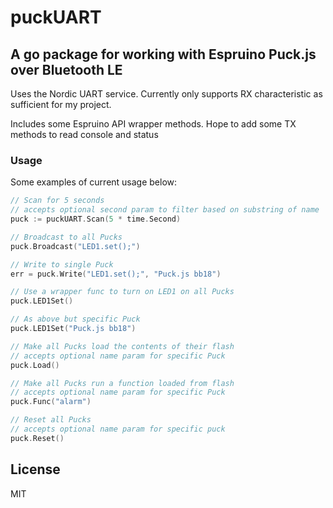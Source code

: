 # puckUART

## A go package for working with Espruino Puck.js over Bluetooth LE

Uses the Nordic UART service. Currently only supports RX characteristic as sufficient for my project.

Includes some Espruino API wrapper methods. Hope to add some TX methods to read console and status

### Usage

Some examples of current usage below:

```go
// Scan for 5 seconds
// accepts optional second param to filter based on substring of name
puck := puckUART.Scan(5 * time.Second)

// Broadcast to all Pucks
puck.Broadcast("LED1.set();")

// Write to single Puck
err = puck.Write("LED1.set();", "Puck.js bb18")

// Use a wrapper func to turn on LED1 on all Pucks
puck.LED1Set()

// As above but specific Puck
puck.LED1Set("Puck.js bb18")

// Make all Pucks load the contents of their flash
// accepts optional name param for specific Puck
puck.Load()

// Make all Pucks run a function loaded from flash
// accepts optional name param for specific Puck
puck.Func("alarm")

// Reset all Pucks
// accepts optional name param for specific puck
puck.Reset()

```

## License

MIT

